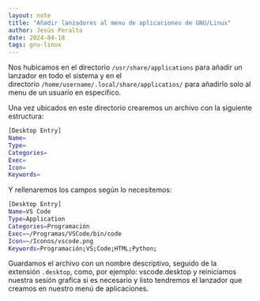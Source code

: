 ```yaml
---
layout: note
title: "Añadir lanzadores al menu de aplicaciones de GNU/Linux"
author: Jesús Peralta
date: 2024-04-18
tags: gnu-linux
---
```


Nos hubicamos en el directorio `/usr/share/applications` para añadir un lanzador en todo el sistema y en el directorio `/home/username/.local/share/applicatios/` para añadirlo solo al menu de un usuario en especifico.

Una vez ubicados en este directorio crearemos un archivo con la siguiente estructura:

```bash
[Desktop Entry]
Name=
Type=
Categories=
Exec=
Icon=
Keywords=
```

Y rellenaremos los campos según lo necesitemos:

```bash
[Desktop Entry]
Name=VS Code
Type=Application
Categories=Programación
Exec=~/Programas/VSCode/bin/code
Icon=~/Iconos/vscode.png
Keywords=Programación;VS;Code;HTML;Python;
```

Guardamos el archivo con un nombre descriptivo, seguido de la extensión `.desktop`, como, por ejemplo: vscode.desktop y reiniciamos nuestra sesión grafica si es necesario y listo tendremos el lanzador que creamos en nuestro menú de aplicaciones.